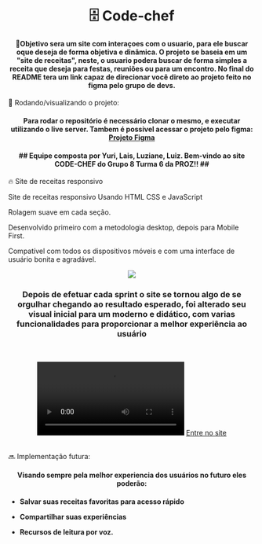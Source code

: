 <h1 align="center"> 🗄️ Code-chef </h1> 


<h4 align="center">📝Objetivo sera um site com interaçoes com o usuario, para ele buscar oque deseja de forma objetiva e dinâmica. O projeto se baseia em um "site de receitas", neste, o usuario podera buscar de forma simples a receita que deseja para festas, reuniões ou para um encontro.  
No final do README tera um link capaz de direcionar você direto ao projeto feito no figma pelo grupo de devs.</h4> 



🚀 Rodando/visualizando o projeto:
<h4 align="center">Para rodar o repositório é necessário clonar o mesmo, e executar utilizando o live server. Tambem é possivel acessar o projeto pelo figma:
<a href="https://www.figma.com/community/file/1225987066017738772">Projeto Figma</a>
</h4>

<h4 align="center">## Equipe composta por Yuri, Lais, Luziane, Luiz. 
Bem-vindo ao site CODE-CHEF do Grupo 8 Turma 6 da PROZ!! ##</h4>


🔥 Site de receitas responsivo

Site de receitas responsivo Usando HTML CSS e JavaScript

Rolagem suave em cada seção.

Desenvolvido primeiro com a metodologia desktop, depois para Mobile First.

Compatível com todos os dispositivos móveis e com uma interface de usuário bonita e agradável.

<div align="center">
<img src="https://user-images.githubusercontent.com/117120562/230453122-20b0e2cc-15ac-4b01-b776-9ca1b189719b.png" />
  
</div>
<h3 align="center">Depois de efetuar cada sprint o site se tornou algo de se orgulhar chegando ao resultado esperado, foi alterado seu visual inicial para um moderno e didático, com varias funcionalidades para proporcionar a melhor experiência ao usuário </h3>

&nbsp;

<div align="center">
<video src="https://github.com/yuri-xavier/Projeto_PI_G8/assets/117120562/41c64463-025a-4a5d-8665-1928c11e08da"></video>
<a target="_blank" href="https://yuri-xavier.github.io/Projeto_PI_G8/index.html">Entre no site </a>
</div>
&nbsp;

🔜 Implementação futura:

<h4 align="center"> Visando sempre pela melhor experiencia dos usuários no futuro eles poderão:</h4>
<h4>
  
* Salvar suas receitas favoritas para acesso rápido 
&nbsp;
  
* Compartilhar suas experiências 
&nbsp;
  
* Recursos de leitura por voz.</h4>
